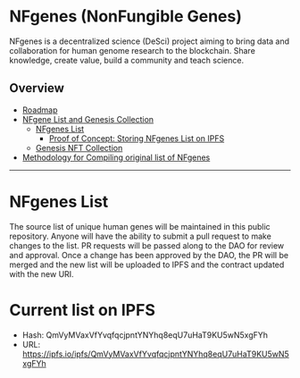 # NFgenes (NonFungible Genes)

NFgenes is a decentralized science (DeSci) project aiming to bring data and collaboration for human genome research to the blockchain. Share knowledge, create value, build a community and teach science.

## Overview
- [Roadmap](https://github.com/nfgenes/overview#roadmap)
- [NFgene List and Genesis Collection](https://github.com/nfgenes/nfgenes_list#nfgenes-list-contract)
    - [NFgenes List](https://github.com/nfgenes/nfgenes_list/tree/main/data#nfgenes-list)
        - [Proof of Concept: Storing NFgenes List on IPFS](https://nfgeneslist.onrender.com/)
    - [Genesis NFT Collection]()
- [Methodology for Compiling original list of NFgenes](https://github.com/nfgenes/compile_genesis_gene_list)
------------

# NFgenes List
The source list of unique human genes will be maintained in this public repository. Anyone will have the ability to submit a pull request to make changes to the list. PR requests will be passed along to the DAO for review and approval. Once a change has been approved by the DAO, the PR will be merged and the new list will be uploaded to IPFS and the contract updated with the new URI.

# Current list on IPFS
- Hash: QmVyMVaxVfYvqfqcjpntYNYhq8eqU7uHaT9KU5wN5xgFYh
- URL: https://ipfs.io/ipfs/QmVyMVaxVfYvqfqcjpntYNYhq8eqU7uHaT9KU5wN5xgFYh